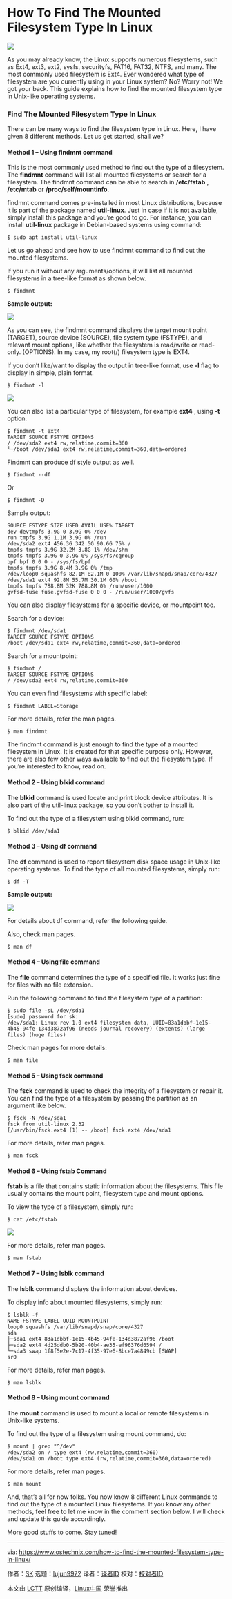 How To Find The Mounted Filesystem Type In Linux
======

![](https://www.ostechnix.com/wp-content/uploads/2018/07/filesystem-720x340.png)

As you may already know, the Linux supports numerous filesystems, such as Ext4, ext3, ext2, sysfs, securityfs, FAT16, FAT32, NTFS, and many. The most commonly used filesystem is Ext4. Ever wondered what type of filesystem are you currently using in your Linux system? No? Worry not! We got your back. This guide explains how to find the mounted filesystem type in Unix-like operating systems.

### Find The Mounted Filesystem Type In Linux

There can be many ways to find the filesystem type in Linux. Here, I have given 8 different methods. Let us get started, shall we?

#### Method 1 – Using findmnt command

This is the most commonly used method to find out the type of a filesystem. The **findmnt** command will list all mounted filesystems or search for a filesystem. The findmnt command can be able to search in **/etc/fstab** , **/etc/mtab** or **/proc/self/mountinfo**.

findmnt command comes pre-installed in most Linux distributions, because it is part of the package named **util-linux**. Just in case if it is not available, simply install this package and you’re good to go. For instance, you can install **util-linux** package in Debian-based systems using command:
```
$ sudo apt install util-linux

```

Let us go ahead and see how to use findmnt command to find out the mounted filesystems.

If you run it without any arguments/options, it will list all mounted filesystems in a tree-like format as shown below.
```
$ findmnt

```

**Sample output:**

![][2]

As you can see, the findmnt command displays the target mount point (TARGET), source device (SOURCE), file system type (FSTYPE), and relevant mount options, like whether the filesystem is read/write or read-only. (OPTIONS). In my case, my root(/) filesystem type is EXT4.

If you don’t like/want to display the output in tree-like format, use **-l** flag to display in simple, plain format.
```
$ findmnt -l

```

![][3]

You can also list a particular type of filesystem, for example **ext4** , using **-t** option.
```
$ findmnt -t ext4
TARGET SOURCE FSTYPE OPTIONS
/ /dev/sda2 ext4 rw,relatime,commit=360
└─/boot /dev/sda1 ext4 rw,relatime,commit=360,data=ordered

```

Findmnt can produce df style output as well.
```
$ findmnt --df

```

Or
```
$ findmnt -D

```

Sample output:
```
SOURCE FSTYPE SIZE USED AVAIL USE% TARGET
dev devtmpfs 3.9G 0 3.9G 0% /dev
run tmpfs 3.9G 1.1M 3.9G 0% /run
/dev/sda2 ext4 456.3G 342.5G 90.6G 75% /
tmpfs tmpfs 3.9G 32.2M 3.8G 1% /dev/shm
tmpfs tmpfs 3.9G 0 3.9G 0% /sys/fs/cgroup
bpf bpf 0 0 0 - /sys/fs/bpf
tmpfs tmpfs 3.9G 8.4M 3.9G 0% /tmp
/dev/loop0 squashfs 82.1M 82.1M 0 100% /var/lib/snapd/snap/core/4327
/dev/sda1 ext4 92.8M 55.7M 30.1M 60% /boot
tmpfs tmpfs 788.8M 32K 788.8M 0% /run/user/1000
gvfsd-fuse fuse.gvfsd-fuse 0 0 0 - /run/user/1000/gvfs

```

You can also display filesystems for a specific device, or mountpoint too.

Search for a device:
```
$ findmnt /dev/sda1
TARGET SOURCE FSTYPE OPTIONS
/boot /dev/sda1 ext4 rw,relatime,commit=360,data=ordered

```

Search for a mountpoint:
```
$ findmnt /
TARGET SOURCE FSTYPE OPTIONS
/ /dev/sda2 ext4 rw,relatime,commit=360

```

You can even find filesystems with specific label:
```
$ findmnt LABEL=Storage

```

For more details, refer the man pages.
```
$ man findmnt

```

The findmnt command is just enough to find the type of a mounted filesystem in Linux. It is created for that specific purpose only. However, there are also few other ways available to find out the filesystem type. If you’re interested to know, read on.

#### Method 2 – Using blkid command

The **blkid** command is used locate and print block device attributes. It is also part of the util-linux package, so you don’t bother to install it.

To find out the type of a filesystem using blkid command, run:
```
$ blkid /dev/sda1

```

#### Method 3 – Using df command

The **df** command is used to report filesystem disk space usage in Unix-like operating systems. To find the type of all mounted filesystems, simply run:
```
$ df -T

```

**Sample output:**

![][4]

For details about df command, refer the following guide.

Also, check man pages.
```
$ man df

```

#### Method 4 – Using file command

The **file** command determines the type of a specified file. It works just fine for files with no file extension.

Run the following command to find the filesystem type of a partition:
```
$ sudo file -sL /dev/sda1
[sudo] password for sk:
/dev/sda1: Linux rev 1.0 ext4 filesystem data, UUID=83a1dbbf-1e15-4b45-94fe-134d3872af96 (needs journal recovery) (extents) (large files) (huge files)

```

Check man pages for more details:
```
$ man file

```

#### Method 5 – Using fsck command

The **fsck** command is used to check the integrity of a filesystem or repair it. You can find the type of a filesystem by passing the partition as an argument like below.
```
$ fsck -N /dev/sda1
fsck from util-linux 2.32
[/usr/bin/fsck.ext4 (1) -- /boot] fsck.ext4 /dev/sda1

```

For more details, refer man pages.
```
$ man fsck

```

#### Method 6 – Using fstab Command

**fstab** is a file that contains static information about the filesystems. This file usually contains the mount point, filesystem type and mount options.

To view the type of a filesystem, simply run:
```
$ cat /etc/fstab

```

![][5]

For more details, refer man pages.
```
$ man fstab

```

#### Method 7 – Using lsblk command

The **lsblk** command displays the information about devices.

To display info about mounted filesystems, simply run:
```
$ lsblk -f
NAME FSTYPE LABEL UUID MOUNTPOINT
loop0 squashfs /var/lib/snapd/snap/core/4327
sda
├─sda1 ext4 83a1dbbf-1e15-4b45-94fe-134d3872af96 /boot
├─sda2 ext4 4d25ddb0-5b20-40b4-ae35-ef96376d6594 /
└─sda3 swap 1f8f5e2e-7c17-4f35-97e6-8bce7a4849cb [SWAP]
sr0

```

For more details, refer man pages.
```
$ man lsblk

```

#### Method 8 – Using mount command

The **mount** command is used to mount a local or remote filesystems in Unix-like systems.

To find out the type of a filesystem using mount command, do:
```
$ mount | grep "^/dev"
/dev/sda2 on / type ext4 (rw,relatime,commit=360)
/dev/sda1 on /boot type ext4 (rw,relatime,commit=360,data=ordered)

```

For more details, refer man pages.
```
$ man mount

```

And, that’s all for now folks. You now know 8 different Linux commands to find out the type of a mounted Linux filesystems. If you know any other methods, feel free to let me know in the comment section below. I will check and update this guide accordingly.

More good stuffs to come. Stay tuned!



--------------------------------------------------------------------------------

via: https://www.ostechnix.com/how-to-find-the-mounted-filesystem-type-in-linux/

作者：[SK][a]
选题：[lujun9972](https://github.com/lujun9972)
译者：[译者ID](https://github.com/译者ID)
校对：[校对者ID](https://github.com/校对者ID)

本文由 [LCTT](https://github.com/LCTT/TranslateProject) 原创编译，[Linux中国](https://linux.cn/) 荣誉推出

[a]:https://www.ostechnix.com/author/sk/
[1]:data:image/gif;base64,R0lGODlhAQABAIAAAAAAAP///yH5BAEAAAAALAAAAAABAAEAAAIBRAA7
[2]:http://www.ostechnix.com/wp-content/uploads/2018/07/findmnt-1.png
[3]:http://www.ostechnix.com/wp-content/uploads/2018/07/findmnt-2.png
[4]:http://www.ostechnix.com/wp-content/uploads/2018/07/df.png
[5]:http://www.ostechnix.com/wp-content/uploads/2018/07/fstab.png
